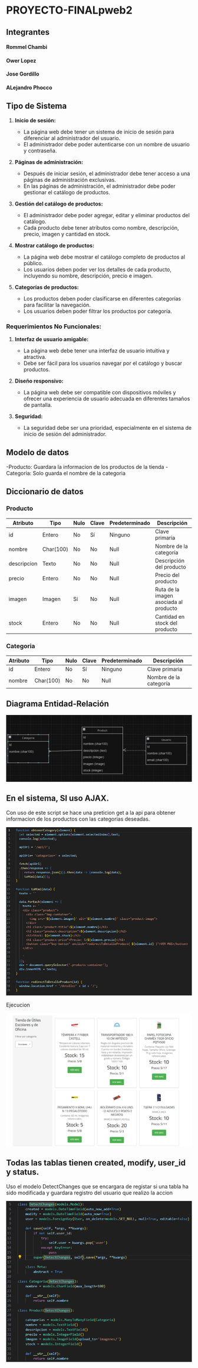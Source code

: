 # PROYECTO-FINALpweb2

## Integrantes
#### Rommel Chambi
#### Ower Lopez
#### Jose Gordillo
#### ALejandro Phocco

## Tipo de Sistema

1. **Inicio de sesión:**
   - La página web debe tener un sistema de inicio de sesión para diferenciar al administrador del usuario.
   - El administrador debe poder autenticarse con un nombre de usuario y contraseña.

2. **Páginas de administración:**
   - Después de iniciar sesión, el administrador debe tener acceso a una páginas de administración exclusivas.
   - En las páginas de administración, el administrador debe poder gestionar el catálogo de productos.

3. **Gestión del catálogo de productos:**
   - El administrador debe poder agregar, editar y eliminar productos del catálogo.
   - Cada producto debe tener atributos como nombre, descripción, precio, imagen y cantidad en stock.

4. **Mostrar catálogo de productos:**
   - La página web debe mostrar el catálogo completo de productos al público.
   - Los usuarios deben poder ver los detalles de cada producto, incluyendo su nombre, descripción, precio e imagen.

5. **Categorías de productos:**
   - Los productos deben poder clasificarse en diferentes categorías para facilitar la navegación.
   - Los usuarios deben poder filtrar los productos por categoría.

### Requerimientos No Funcionales:

1. **Interfaz de usuario amigable:**
   - La página web debe tener una interfaz de usuario intuitiva y atractiva.
   - Debe ser fácil para los usuarios navegar por el catálogo y buscar productos.

2. **Diseño responsivo:**
   - La página web debe ser compatible con dispositivos móviles y ofrecer una experiencia de usuario adecuada en diferentes tamaños de pantalla.

3. **Seguridad:**
   - La seguridad debe ser una prioridad, especialmente en el sistema de inicio de sesión del administrador.

## Modelo de datos

-Producto: Guardara la informacion de los productos de la tienda
-Categoria: Solo guarda el nombre de la categoria

## Diccionario de datos

### Producto

| Atributo      | Tipo        | Nulo | Clave | Predeterminado | Descripción                       |
|---------------|-------------|------|------|----------------|-----------------------------------|
| id            | Entero      | No   | Sí   | Ninguno        | Clave primaria                    |
| nombre        | Char(100)   | No   | No   | Null           | Nombre de la categoría            |
| descripcion   | Texto       | No   | No   | Null           | Descripción del producto          |
| precio        | Entero      | No   | No   | Null           | Precio del producto               |
| imagen        | Imagen      | Sí   | No   | Null           | Ruta de la imagen asociada al producto|
| stock         | Entero      | No   | No   | Null           | Cantidad en stock del producto    |

### Categoria

| Atributo      | Tipo        | Nulo | Clave | Predeterminado | Descripción               |
|---------------|-------------|------|------|----------------|---------------------------|
| id            | Entero      | No   | Sí   | Ninguno        | Clave primaria            |
| nombre        | Char(100)   | No   | No   | Null           | Nombre de la categoría    |

## Diagrama Entidad-Relación

![Diagrama Entidad-Relacion](https://github.com/JoseGordilloMendoza/PROYECTO-FINALpweb2/blob/main/ImagenesReadme/DEA.png)

## En el sistema, SI uso AJAX.

Con uso de este script se hace una preticion get a la api para obtener informacion de los productos con las categorias deseadas.

![Diagrama Entidad-Relacion](https://github.com/JoseGordilloMendoza/PROYECTO-FINALpweb2/blob/main/ImagenesReadme/jsAjax.png)

Ejecucion

![Diagrama Entidad-Relacion](https://github.com/JoseGordilloMendoza/PROYECTO-FINALpweb2/blob/main/ImagenesReadme/ajaxEjecucion.png)


## Todas las tablas tienen created, modify, user_id y status.

Uso el modelo DetectChanges que se encargara de registar si una tabla ha sido modificada y guardara registro del usuario que realizo la accion

![Diagrama Entidad-Relacion](https://github.com/JoseGordilloMendoza/PROYECTO-FINALpweb2/blob/main/ImagenesReadme/registroTablas.png)





